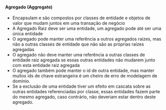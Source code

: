 #### Agregado (Aggregate)

-    Encapsulam e são compostos por classes de entidade e objetos de valor que mudam juntos em uma transação de negócio
-    A Agregado Raiz deve ser uma entidade, um agregado pode até ser uma única entidade
-    O agregado pode manter uma referência a outros agregados raizes, mas não a outras classes de entidade que não são as próprias raízes agregadas
-    O agregado não deve manter uma referência a outras classes de entidade raiz agregada se essas outras entidades não mudarem junto com esta entidade raiz agregada
-    O agregado também pode manter o id de outra entidade, mas manter muitos ids de chave estrangeira é um cheiro de erro de modelagem de domínio.
-    Se a exclusão de uma entidade tiver um efeito em cascata sobre as outras entidades referenciadas por classe, essas entidades fazem parte do mesmo agregado, caso contrário, não deveriam estar dentro deste agregado.
